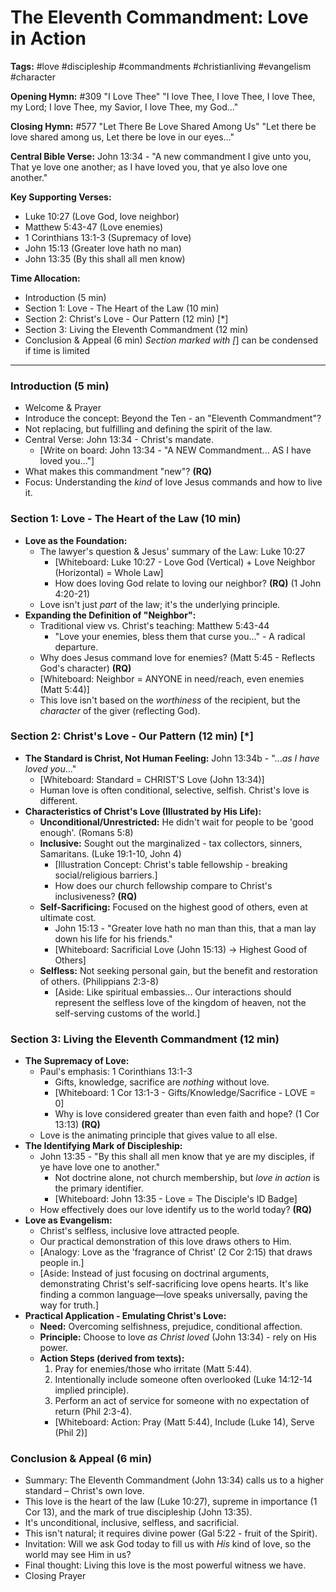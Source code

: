# The Eleventh Commandment: Love in Action

**Tags:** #love #discipleship #commandments #christianliving #evangelism
#character

**Opening Hymn:** #309 "I Love Thee" "I love Thee, I love Thee, I love Thee, my
Lord; I love Thee, my Savior, I love Thee, my God..."

**Closing Hymn:** #577 "Let There Be Love Shared Among Us" "Let there be love
shared among us, Let there be love in our eyes..."

**Central Bible Verse:** John 13:34 - "A new commandment I give unto you, That
ye love one another; as I have loved you, that ye also love one another."

**Key Supporting Verses:**

- Luke 10:27 (Love God, love neighbor)
- Matthew 5:43-47 (Love enemies)
- 1 Corinthians 13:1-3 (Supremacy of love)
- John 15:13 (Greater love hath no man)
- John 13:35 (By this shall all men know)

**Time Allocation:**

- Introduction (5 min)
- Section 1: Love - The Heart of the Law (10 min)
- Section 2: Christ's Love - Our Pattern (12 min) [*]
- Section 3: Living the Eleventh Commandment (12 min)
- Conclusion & Appeal (6 min) _Section marked with [_] can be condensed if time
  is limited

---

### Introduction (5 min)

- Welcome & Prayer
- Introduce the concept: Beyond the Ten - an "Eleventh Commandment"?
- Not replacing, but fulfilling and defining the spirit of the law.
- Central Verse: John 13:34 - Christ's mandate.
  - [Write on board: John 13:34 - "A NEW Commandment... AS I have loved you..."]
- What makes this commandment "new"? **(RQ)**
- Focus: Understanding the _kind_ of love Jesus commands and how to live it.

### Section 1: Love - The Heart of the Law (10 min)

- **Love as the Foundation:**
  - The lawyer's question & Jesus' summary of the Law: Luke 10:27
    - [Whiteboard: Luke 10:27 - Love God (Vertical) + Love Neighbor (Horizontal)
      = Whole Law]
    - How does loving God relate to loving our neighbor? **(RQ)** (1 John
      4:20-21)
  - Love isn't just _part_ of the law; it's the underlying principle.
- **Expanding the Definition of "Neighbor":**
  - Traditional view vs. Christ's teaching: Matthew 5:43-44
    - "Love your enemies, bless them that curse you..." - A radical departure.
  - Why does Jesus command love for enemies? (Matt 5:45 - Reflects God's
    character) **(RQ)**
  - [Whiteboard: Neighbor = ANYONE in need/reach, even enemies (Matt 5:44)]
  - This love isn't based on the _worthiness_ of the recipient, but the
    _character_ of the giver (reflecting God).

### Section 2: Christ's Love - Our Pattern (12 min) [*]

- **The Standard is Christ, Not Human Feeling:** John 13:34b - "..._as I have
  loved you_..."
  - [Whiteboard: Standard = CHRIST'S Love (John 13:34)]
  - Human love is often conditional, selective, selfish. Christ's love is
    different.
- **Characteristics of Christ's Love (Illustrated by His Life):**
  - **Unconditional/Unrestricted:** He didn't wait for people to be 'good
    enough'. (Romans 5:8)
  - **Inclusive:** Sought out the marginalized - tax collectors, sinners,
    Samaritans. (Luke 19:1-10, John 4)
    - [Illustration Concept: Christ's table fellowship - breaking
      social/religious barriers.]
    - How does our church fellowship compare to Christ's inclusiveness? **(RQ)**
  - **Self-Sacrificing:** Focused on the highest good of others, even at
    ultimate cost.
    - John 15:13 - "Greater love hath no man than this, that a man lay down his
      life for his friends."
    - [Whiteboard: Sacrificial Love (John 15:13) -> Highest Good of Others]
  - **Selfless:** Not seeking personal gain, but the benefit and restoration of
    others. (Philippians 2:3-8)
    - [Aside: Like spiritual embassies... Our interactions should represent the
      selfless love of the kingdom of heaven, not the self-serving customs of
      the world.]

### Section 3: Living the Eleventh Commandment (12 min)

- **The Supremacy of Love:**
  - Paul's emphasis: 1 Corinthians 13:1-3
    - Gifts, knowledge, sacrifice are _nothing_ without love.
    - [Whiteboard: 1 Cor 13:1-3 - Gifts/Knowledge/Sacrifice - LOVE = 0]
    - Why is love considered greater than even faith and hope? (1 Cor 13:13)
      **(RQ)**
  - Love is the animating principle that gives value to all else.
- **The Identifying Mark of Discipleship:**
  - John 13:35 - "By this shall all men know that ye are my disciples, if ye
    have love one to another."
    - Not doctrine alone, not church membership, but _love in action_ is the
      primary identifier.
    - [Whiteboard: John 13:35 - Love = The Disciple's ID Badge]
  - How effectively does our love identify us to the world today? **(RQ)**
- **Love as Evangelism:**
  - Christ's selfless, inclusive love attracted people.
  - Our practical demonstration of this love draws others to Him.
  - [Analogy: Love as the 'fragrance of Christ' (2 Cor 2:15) that draws people
    in.]
  - [Aside: Instead of just focusing on doctrinal arguments, demonstrating
    Christ's self-sacrificing love opens hearts. It's like finding a common
    language—love speaks universally, paving the way for truth.]
- **Practical Application - Emulating Christ's Love:**
  - **Need:** Overcoming selfishness, prejudice, conditional affection.
  - **Principle:** Choose to love _as Christ loved_ (John 13:34) - rely on His
    power.
  - **Action Steps (derived from texts):**
    1.  Pray for enemies/those who irritate (Matt 5:44).
    2.  Intentionally include someone often overlooked (Luke 14:12-14 implied
        principle).
    3.  Perform an act of service for someone with no expectation of return
        (Phil 2:3-4).
    - [Whiteboard: Action: Pray (Matt 5:44), Include (Luke 14), Serve (Phil 2)]

### Conclusion & Appeal (6 min)

- Summary: The Eleventh Commandment (John 13:34) calls us to a higher standard –
  Christ's own love.
- This love is the heart of the law (Luke 10:27), supreme in importance (1 Cor
  13), and the mark of true discipleship (John 13:35).
- It's unconditional, inclusive, selfless, and sacrificial.
- This isn't natural; it requires divine power (Gal 5:22 - fruit of the Spirit).
- Invitation: Will we ask God today to fill us with _His_ kind of love, so the
  world may see Him in us?
- Final thought: Living this love is the most powerful witness we have.
- Closing Prayer
